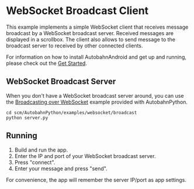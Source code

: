 WebSocket Broadcast Client
==========================

This example implements a simple WebSocket client that receives message
broadcast by a WebSocket broadcast server. Received messages are
displayed in a scrollbox. The client also allows to send message to the
broadcast server to received by other connected clients.

For information on how to install AutobahnAndroid and get up and running, please
check out the [Get Started](http://autobahn.ws/android/getstarted).

WebSocket Broadcast Server
--------------------------

When you don't have a WebSocket broadcast server around, you can use the
[Broadcasting over WebSocket](http://autobahn.ws/python/tutorials/broadcast) example provided with AutobahnPython.


	cd scm/AutobahnPython/examples/websocket/broadcast
	python server.py


Running
-------

 1. Build and run the app.
 2. Enter the IP and port of your WebSocket broadcast server.
 3. Press "connect".
 4. Enter your message and press "send".

For convenience, the app will remember the server IP/port as app settings.
